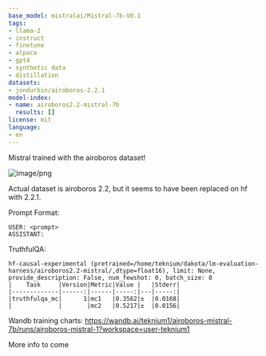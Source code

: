 ```yaml
---
base_model: mistralai/Mistral-7b-V0.1
tags:
- llama-2
- instruct
- finetune
- alpaca
- gpt4
- synthetic data
- distillation
datasets:
- jondurbin/airoboros-2.2.1
model-index:
- name: airoboros2.2-mistral-7b
  results: []
license: mit
language:
- en
---
```


Mistral trained with the airoboros dataset!

![image/png](https://cdn-uploads.huggingface.co/production/uploads/6317aade83d8d2fd903192d9/sbN_PCdxO_LV0xpFGA_St.png)

Actual dataset is airoboros 2.2, but it seems to have been replaced on hf with 2.2.1.

Prompt Format:
```
USER: <prompt>
ASSISTANT:
```


TruthfulQA:

```
hf-causal-experimental (pretrained=/home/teknium/dakota/lm-evaluation-harness/airoboros2.2-mistral/,dtype=float16), limit: None, provide_description: False, num_fewshot: 0, batch_size: 8
|    Task     |Version|Metric|Value |   |Stderr|
|-------------|------:|------|-----:|---|-----:|
|truthfulqa_mc|      1|mc1   |0.3562|±  |0.0168|
|             |       |mc2   |0.5217|±  |0.0156|
```


Wandb training charts: https://wandb.ai/teknium1/airoboros-mistral-7b/runs/airoboros-mistral-1?workspace=user-teknium1

More info to come